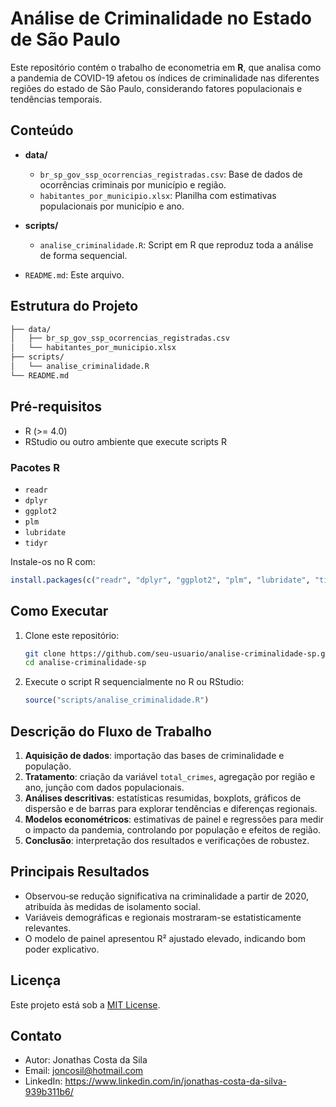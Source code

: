 # Análise de Criminalidade no Estado de São Paulo

Este repositório contém o trabalho de econometria em **R**, que analisa como a pandemia de COVID-19 afetou os índices de criminalidade nas diferentes regiões do estado de São Paulo, considerando fatores populacionais e tendências temporais.

## Conteúdo

* **data/**

  * `br_sp_gov_ssp_ocorrencias_registradas.csv`: Base de dados de ocorrências criminais por município e região.
  * `habitantes_por_municipio.xlsx`: Planilha com estimativas populacionais por município e ano.
* **scripts/**

  * `analise_criminalidade.R`: Script em R que reproduz toda a análise de forma sequencial.
* `README.md`: Este arquivo.

## Estrutura do Projeto

```bash
├── data/
│   ├── br_sp_gov_ssp_ocorrencias_registradas.csv
│   └── habitantes_por_municipio.xlsx
├── scripts/
│   └── analise_criminalidade.R
└── README.md
```

## Pré-requisitos

* R (>= 4.0)
* RStudio ou outro ambiente que execute scripts R

### Pacotes R

* `readr`
* `dplyr`
* `ggplot2`
* `plm`
* `lubridate`
* `tidyr`

Instale-os no R com:

```r
install.packages(c("readr", "dplyr", "ggplot2", "plm", "lubridate", "tidyr"))
```

## Como Executar

1. Clone este repositório:

   ```bash
   git clone https://github.com/seu-usuario/analise-criminalidade-sp.git
   cd analise-criminalidade-sp
   ```
2. Execute o script R sequencialmente no R ou RStudio:

   ```r
   source("scripts/analise_criminalidade.R")
   ```

## Descrição do Fluxo de Trabalho

1. **Aquisição de dados**: importação das bases de criminalidade e população.
2. **Tratamento**: criação da variável `total_crimes`, agregação por região e ano, junção com dados populacionais.
3. **Análises descritivas**: estatísticas resumidas, boxplots, gráficos de dispersão e de barras para explorar tendências e diferenças regionais.
4. **Modelos econométricos**: estimativas de painel e regressões para medir o impacto da pandemia, controlando por população e efeitos de região.
5. **Conclusão**: interpretação dos resultados e verificações de robustez.

## Principais Resultados

* Observou‑se redução significativa na criminalidade a partir de 2020, atribuída às medidas de isolamento social.
* Variáveis demográficas e regionais mostraram-se estatisticamente relevantes.
* O modelo de painel apresentou R² ajustado elevado, indicando bom poder explicativo.

## Licença

Este projeto está sob a [MIT License](LICENSE).

## Contato

* Autor: Jonathas Costa da Sila
* Email: joncosil@hotmail.com
* LinkedIn: https://www.linkedin.com/in/jonathas-costa-da-silva-939b311b6/
